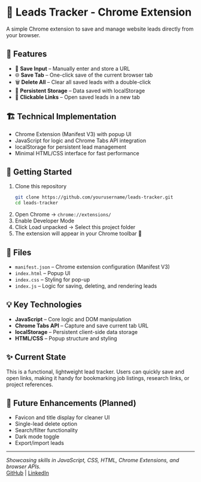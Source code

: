 # 📌 Leads Tracker - Chrome Extension  
A simple Chrome extension to save and manage website leads directly from your browser.  

## 🎯 Features  
- 🔗 **Save Input** – Manually enter and store a URL  
- 🌐 **Save Tab** – One-click save of the current browser tab  
- 🗑️ **Delete All** – Clear all saved leads with a double-click  
- 💾 **Persistent Storage** – Data saved with localStorage  
- 📑 **Clickable Links** – Open saved leads in a new tab  

## 🏗️ Technical Implementation  
- Chrome Extension (Manifest V3) with popup UI  
- JavaScript for logic and Chrome Tabs API integration  
- localStorage for persistent lead management  
- Minimal HTML/CSS interface for fast performance  

## 🚀 Getting Started  
1. Clone this repository  
   ```bash
   git clone https://github.com/yourusername/leads-tracker.git
   cd leads-tracker
2. Open Chrome → `chrome://extensions/`
3. Enable Developer Mode
4. Click Load unpacked → Select this project folder
5. The extension will appear in your Chrome toolbar 🎉

## 🔧 Files
- `manifest.json` – Chrome extension configuration (Manifest V3)
- `index.html` – Popup UI
- `index.css` – Styling for pop-up
- `index.js` – Logic for saving, deleting, and rendering leads

## 💡 Key Technologies
- **JavaScript** – Core logic and DOM manipulation
- **Chrome Tabs API** – Capture and save current tab URL
- **localStorage** – Persistent client-side data storage
- **HTML/CSS** – Popup structure and styling

## ✨ Current State
This is a functional, lightweight lead tracker. Users can quickly save and open links, making it handy for bookmarking job listings, research links, or project references.

## 🚀 Future Enhancements (Planned)
- Favicon and title display for cleaner UI
- Single-lead delete option
- Search/filter functionality
- Dark mode toggle
- Export/import leads

---
*Showcasing skills in JavaScript, CSS, HTML, Chrome Extensions, and browser APIs.*  
[GitHub](https://github.com/AGButt04) | [LinkedIn](https://www.linkedin.com/in/abdul-ghani-butt-290056338/)
